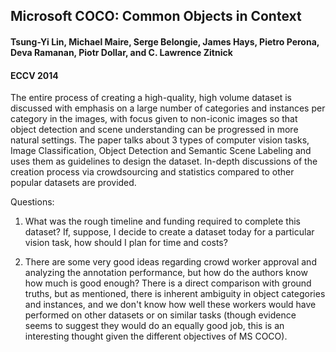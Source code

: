 ## Microsoft COCO: Common Objects in Context

#### Tsung-Yi Lin, Michael Maire, Serge Belongie, James Hays, Pietro Perona, Deva Ramanan, Piotr Dollar, and C. Lawrence Zitnick 

#### ECCV 2014

The entire process of creating a high-quality, high volume dataset is discussed with emphasis on a large number of categories and instances per category in the images, with focus given to non-iconic images so that object detection and scene understanding can be progressed in more natural settings. The paper talks about 3 types of computer vision tasks, Image Classification, Object Detection and Semantic Scene Labeling and uses them as guidelines to design the dataset. In-depth discussions of the creation process via crowdsourcing and statistics compared to other popular datasets are provided.

Questions:

1. What was the rough timeline and funding required to complete this dataset? If, suppose, I decide to create a dataset today for a particular vision task, how should I plan for time and costs?

2. There are some very good ideas regarding crowd worker approval and analyzing the annotation performance, but how do the authors know how much is good enough? There is a direct comparison with ground truths, but as mentioned, there is inherent ambiguity in object categories and instances, and we don't know how well these workers would have performed on other datasets or on similar tasks (though evidence seems to suggest they would do an equally good job, this is an interesting thought given the different objectives of MS COCO).


